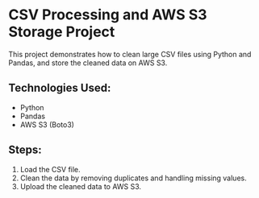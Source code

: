 # CSV Processing and AWS S3 Storage Project

This project demonstrates how to clean large CSV files using Python and Pandas, and store the cleaned data on AWS S3.

## Technologies Used:
- Python
- Pandas
- AWS S3 (Boto3)

## Steps:
1. Load the CSV file.
2. Clean the data by removing duplicates and handling missing values.
3. Upload the cleaned data to AWS S3.
